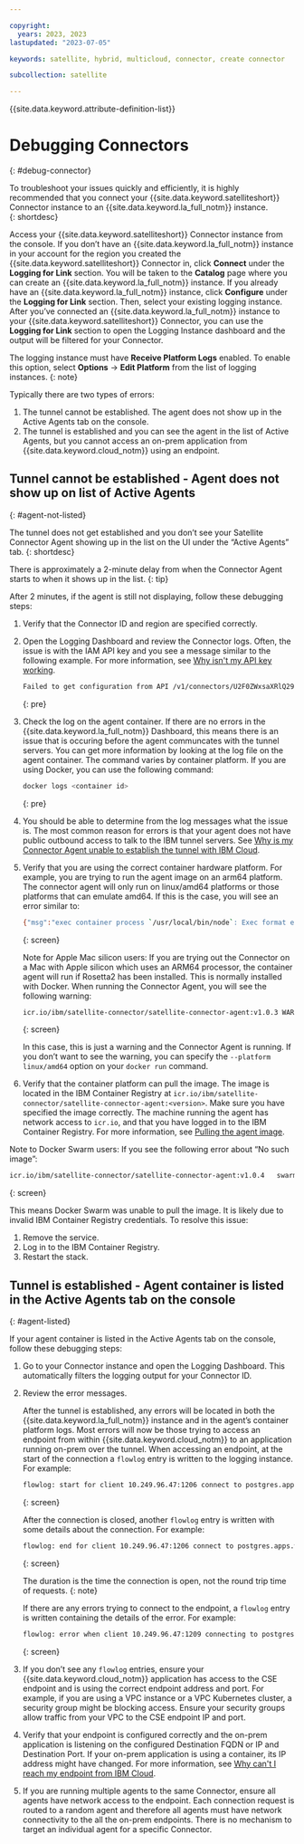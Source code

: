 ```yaml
---

copyright:
  years: 2023, 2023
lastupdated: "2023-07-05"

keywords: satellite, hybrid, multicloud, connector, create connector

subcollection: satellite

---
```


{{site.data.keyword.attribute-definition-list}}

# Debugging Connectors
{: #debug-connector}
  
To troubleshoot your issues quickly and efficiently, it is highly recommended that you connect your {{site.data.keyword.satelliteshort}} Connector instance to an {{site.data.keyword.la_full_notm}} instance.  
{: shortdesc}
  
Access your {{site.data.keyword.satelliteshort}} Connector instance from the console. If you don’t have an {{site.data.keyword.la_full_notm}} instance in your account for the region you created the {{site.data.keyword.satelliteshort}} Connector in, click **Connect** under the **Logging for Link** section. You will be taken to the **Catalog** page where you can create an {{site.data.keyword.la_full_notm}} instance. If you already have an {{site.data.keyword.la_full_notm}} instance, click **Configure** under the **Logging for Link** section. Then, select your existing logging instance. After you’ve connected an {{site.data.keyword.la_full_notm}} instance to your {{site.data.keyword.satelliteshort}} Connector, you can use the **Logging for Link** section to open the Logging Instance dashboard and the output will be filtered for your Connector.
  
The logging instance must have **Receive Platform Logs** enabled. To enable this option, select **Options** -> **Edit Platform** from the list of logging instances.
{: note}

Typically there are two types of errors:
1. The tunnel cannot be established. The agent does not show up in the Active Agents tab on the console.
2. The tunnel is established and you can see the agent in the list of Active Agents, but you cannot access an on-prem application from {{site.data.keyword.cloud_notm}} using an endpoint.  
  
## Tunnel cannot be established - Agent does not show up on list of Active Agents
{: #agent-not-listed}
  
The tunnel does not get established and you don’t see your Satellite Connector Agent showing up in the list on the UI under the “Active Agents” tab. 
{: shortdesc}
  
There is approximately a 2-minute delay from when the Connector Agent starts to when it shows up in the list. 
{: tip}

After 2 minutes, if the agent is still not displaying, follow these debugging steps:

1. Verify that the Connector ID and region are specified correctly.

1. Open the Logging Dashboard and review the Connector logs. Often, the issue is with the IAM API key and you see a message similar to the following example. For more information, see [Why isn't my API key working](/docs/satellite?topic=satellite-ts-connector-api).
    ```sh
    Failed to get configuration from API /v1/connectors/U2F0ZWxsaXRlQ29ubmVjdG9yOiJjaTExMGxpdzFwazluMGdybXUyMCI, region us-east, code: 401. IAM Error: "status code: 400. Provided API key could not be found.", API Error: "null", hostname: "482bddf6c60b"
    ```
    {: pre} 

  
1. Check the log on the agent container. If there are no errors in the {{site.data.keyword.la_full_notm}} Dashboard, this means there is an issue that is occuring before the agent communcates with the tunnel servers. You can get more information by looking at the log file on the agent container. The command varies by container platform. If you are using Docker, you can use the following command:
    ```sh
    docker logs <container id>
    ```
    {: pre}
  
1. You should be able to determine from the log messages what the issue is. The most common reason for errors is that your agent does not have public outbound access to talk to the IBM tunnel servers. See [Why is my Connector Agent unable to establish the tunnel with IBM Cloud](/docs/satellite?topic=satellite-ts-connector-tunnel).

  
1. Verify that you are using the correct container hardware platform. For example, you are trying to run the agent image on an arm64 platform. The connector agent will only run on linux/amd64 platforms or those platforms that can emulate amd64. If this is the case, you will see an error similar to:
    ```sh
    {"msg":"exec container process `/usr/local/bin/node`: Exec format error","level":"error","time":"2023-06-16T14:37:54.000567792Z"}
    ```
    {: screen}  
    
    Note for Apple Mac silicon users: If you are trying out the Connector on a Mac with Apple silicon which uses an ARM64 processor, the container agent will run if Rosetta2 has been installed. This is normally installed with Docker. When running the Connector Agent, you will see the following warning:
    ```sh
    icr.io/ibm/satellite-connector/satellite-connector-agent:v1.0.3 WARNING: The requested image's platform (linux/amd64) does not match the detected host platform (linux/arm64/v8) and no specific platform was requested 43064456c42434f056348a32773a732d02d4a68690fc6b2b36790be8daa49bb2
    ```
    {: screen} 
       
    In this case, this is just a warning and the Connector Agent is running. If you don’t want to see the warning, you can specify the `--platform linux/amd64` option on your `docker run` command.

1. Verify that the container platform can pull the image. The image is located in the IBM Container Registry at `icr.io/ibm/satellite-connector/satellite-connector-agent:<version>`.  Make sure you have specified the image correctly. The machine running the agent has network access to `icr.io`, and that you have logged in to the IBM Container Registry. For more information, see [Pulling the agent image](/docs/satellite?topic=satellite-run-agent-locally#pull-agent-image).
  
Note to Docker Swarm users: If you see the following error about “No such image”:
```sh
icr.io/ibm/satellite-connector/satellite-connector-agent:v1.0.4   swarm-worker1   Shutdown    Rejected 5 minutes ago   "No such image: icr.io/ibm/sat…" 
```
{: screen}   
  
This means Docker Swarm was unable to pull the image. It is likely due to invalid IBM Container Registry credentials. To resolve this issue:
1. Remove the service.
2. Log in to the IBM Container Registry.
3. Restart the stack.
  
  
## Tunnel is established - Agent container is listed in the Active Agents tab on the console
{: #agent-listed} 

If your agent container is listed in the Active Agents tab on the console, follow these debugging steps:
  
1. Go to your Connector instance and open the Logging Dashboard. This automatically filters the logging output for your Connector ID. 
  
1. Review the error messages.
  
    After the tunnel is established, any errors will be located in both the {{site.data.keyword.la_full_notm}} instance and in the agent’s container platform logs.  Most errors will now be those trying to access an endpoint from within {{site.data.keyword.cloud_notm}} to an application running on-prem over the tunnel. When accessing an endpoint, at the start of the connection a `flowlog` entry is written to the logging instance. For example:
    ```sh
    flowlog: start for client 10.249.96.47:1206 connect to postgres.apps.wdc6.toddjohn.net:5432, conn_type: location
    ```
    {: screen}     
      
    After the connection is closed, another `flowlog` entry is written with some details about the connection. For example:  
    ```sh
    flowlog: end for client 10.249.96.47:1206 connect to postgres.apps.wdc6.toddjohn.net:5432, conn_type: location, duration 387 ms, BytesToCloud 2444, BytesFromCloud 168
    ```
    {: screen}    
      
    The duration is the time the connection is open, not the round trip time of requests. 
    {: note} 
      
    If there are any errors trying to connect to the endpoint, a `flowlog` entry is written containing the details of the error. For example:
    ```sh
    flowlog: error when client 10.249.96.47:1209 connecting to postgres.apps.wdc6.toddjohn.net:5433, conn_type: location, detail: connect ECONNREFUSED 192.168.3.84:5433
    ```
    {: screen}

 
1. If you don’t see any `flowlog`  entries, ensure your {{site.data.keyword.cloud_notm}} application has access to the CSE endpoint and is using the correct endpoint address and port. For example, if you are using a VPC instance or a VPC Kubernetes cluster, a security group might be blocking access. Ensure your security groups allow traffic from your VPC to the CSE endpoint IP and port.
  
1. Verify that your endpoint is configured correctly and the on-prem application is listening on the configured Destination FQDN or IP and Destination Port. If your on-prem application is using a container, its IP address might have changed. For more information, see [Why can't I reach my endpoint from IBM Cloud](/docs/satellite?topic=satellite-ts-connector-cannot-reach).
  
1. If you are running multiple agents to the same Connector, ensure all agents have network access to the endpoint. Each connection request is routed to a random agent and therefore all agents must have network connectivity to the all the on-prem endpoints. There is no mechanism to target an individual agent for a specific Connector.


  


